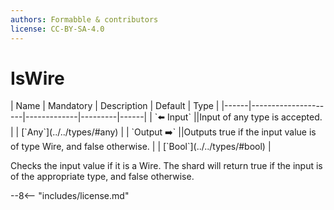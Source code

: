 ```yaml
---
authors: Formabble & contributors
license: CC-BY-SA-4.0
---
```



# IsWire

<div class="sh-parameters" markdown="1">
| Name | Mandatory | Description | Default | Type |
|------|---------------------|-------------|---------|------|
| `⬅️ Input` ||Input of any type is accepted. | | [`Any`](../../types/#any) |
| `Output ➡️` ||Outputs true if the input value is of type Wire, and false otherwise. | | [`Bool`](../../types/#bool) |

</div>

Checks the input value if it is a Wire. The shard will return true if the input is of the appropriate type, and false otherwise.

--8<-- "includes/license.md"

